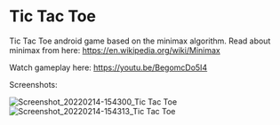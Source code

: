 # Tic Tac Toe
Tic Tac Toe android game based on the minimax algorithm.
Read about minimax from here: https://en.wikipedia.org/wiki/Minimax

Watch gameplay here: https://youtu.be/BegomcDo5I4

Screenshots:

![Screenshot_20220214-154300_Tic Tac Toe](https://user-images.githubusercontent.com/38812037/153851354-504fa082-bcee-4029-add7-72075e9788f8.jpg)
![Screenshot_20220214-154313_Tic Tac Toe](https://user-images.githubusercontent.com/38812037/153851362-ba4f1cbc-4ba8-4c1f-8da7-25cf28514fd6.jpg)
